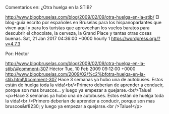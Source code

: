 Comentarios en: ¿Otra huelga en la STIB?

http://www.blogbruselas.com/blog/2009/02/09/otra-huelga-en-la-stib/ El
blog-guía escrito por españoles en Bruselas para los hispanoparlantes
que viven aquí y para los turistas que aprovechan los vuelos baratos
para descubrir el chocolate, la cerveza, la Grand Place y tantas otras
cosas buenas. Sat, 21 Jan 2017 04:36:00 +0000 hourly 1
https://wordpress.org/?v=4.7.3

Por: Héctor

http://www.blogbruselas.com/blog/2009/02/09/otra-huelga-en-la-stib/\#comment-307
Héctor Tue, 10 Feb 2009 09:12:00 +0000
http://www.blogbruselas.com/2009/02/%c2%bfotra-huelga-en-la-stib.html\#comment-307
Hace 3 semanas ya hubo una de autobuses. Estos están de huelga toda la
vida!&lt;br/&gt;Primero deberian de aprender a conducir, porque son mas
bruscos\... y luego ya empezar a quejarse.&lt;br/&gt;Talue! \<p\>Hace 3
semanas ya hubo una de autobuses. Estos están de huelga toda la
vida!\<br /\>Primero deberian de aprender a conducir, porque son mas
bruscos&\#8230; y luego ya empezar a quejarse.\<br /\>Talue!\</p\>
